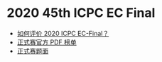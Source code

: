 # 2020 45th ICPC EC Final

- [如何评价 2020 ICPC EC-Final？](https://www.zhihu.com/question/450271220)
- [正式赛官方 PDF 榜单](https://upload-file.xcpcio.com/icpc/2020/45th-ICPC-ECFinal-Scoreboard-DOMjudge.pdf)
- [正式赛题面](https://upload-file.xcpcio.com/icpc/2020/2020-ICPC-Asia-East-Continent-Final-Statement.pdf)
